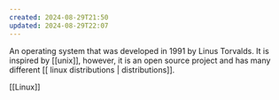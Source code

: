 ```yaml
---
created: 2024-08-29T21:50
updated: 2024-08-29T22:07
---
```

An operating system that was developed in 1991 by Linus Torvalds. It is inspired by [[unix]], however, it is an open source project and has many different [[ linux distributions | distributions]]. 

[[Linux]]